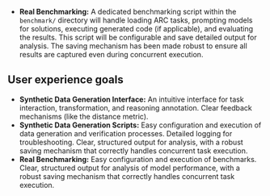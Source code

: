 
*   **Real Benchmarking:** A dedicated benchmarking script within the `benchmark/` directory will handle loading ARC tasks, prompting models for solutions, executing generated code (if applicable), and evaluating the results. This script will be configurable and save detailed output for analysis. The saving mechanism has been made robust to ensure all results are captured even during concurrent execution.

## User experience goals

*   **Synthetic Data Generation Interface:** An intuitive interface for task interaction, transformation, and reasoning annotation. Clear feedback mechanisms (like the distance metric).
*   **Synthetic Data Generation Scripts:** Easy configuration and execution of data generation and verification processes. Detailed logging for troubleshooting. Clear, structured output for analysis, with a robust saving mechanism that correctly handles concurrent task execution.
*   **Real Benchmarking:** Easy configuration and execution of benchmarks. Clear, structured output for analysis of model performance, with a robust saving mechanism that correctly handles concurrent task execution.
